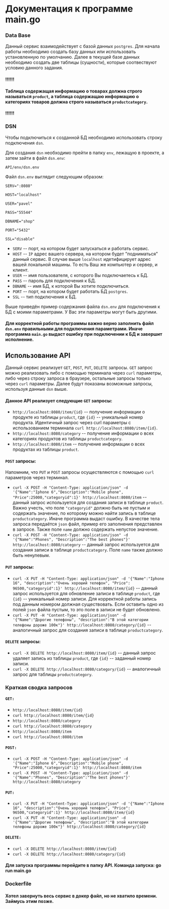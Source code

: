 # Документация к программе main.go 
### Data Base
Данный сервис взаимодействует с базой данных `postgres`. Для начала работы необходимо создать базу данных или использовать установленную по умолчанию. Далее в текущей базе данных необходимо создать две таблицы (сущности), которые соотвествуют условию данного задания. 
#### !!!!!!
#### Таблица содержащая информацию о товарах должна строго называться `product`, а таблица содержащаю информацию о категориях товаров должна строго называться `productcategory`.
#### !!!!!!
### DSN
Чтобы подключиться к созданной БД необходимо использовать строку подключения `dsn`. 

Для создания `dsn` необходимо прейти в папку `env`, лежащую в проекте, а затем зайти в файл `dsn.env`:  
```
API/env/dsn.env 
```     
Файл `dsn.env` выглядит следующим образом:
```
SERV=":8080"

HOST="localhost"

USER="pavel"

PASS="55544"

DBNAME="shop"

PORT="5432"

SSL="disable"
```
- `SERV` -- порт, на котором будет запускаться и работать сервис. 
- `HOST` -- `IP` адрес вашего сервера, на котором будет "подниматься" данный сервис. В случае выше `localhost` идетифицирует адрес вашей локальной машины. То есть Ваш же компьютер и сервер, и клиент.  
- `USER` -- имя пользователя, с которого Вы подключаетесь к БД. 
- `PASS` -- пароль для подключения к БД.
- `DBNAME` -- имя БД, к которой Вы хотите подключиться.
- `PORT` -- порт, на котором будет работать БД `postgres`.
- `SSL` -- тип подключения к БД.

Выше приведён пример содержания файла `dsn.env` для подключения к БД с моими параметрами. У Вас эти параметры могут быть другими.

#### Для корректной работы программы важно верно заполнить файл `dsn.env` правильными для подключения параметрами. Иначе программа `main.go` выдаст ошибку при подключении к БД и завершит исполнение. 

## Использование API

Данный сервис реализует `GET`, `POST`, `PUT`, `DELETE` запросы. `GET` запрос можно реализовать либо с помощью терминала через `curl` параметры, либо через строку запроса в браузере, остальные запросы только через `curl` параметры. Далее будут показаны возможные запросы, используя данные `dsn` выше. 

#### Данное API реализует следующие `GET` запросы:

- `http://localhost:8080/item/{id}` -- получение информации о продукте из таблицы `product`, где `{id}` -- уникальный номер продукта. Идентичный запрос через curl параметры с использованием терминала `curl http://localhost:8080/item/{id}`. 
-  `http://localhost:8080/category` -- получение информации о всех категориях продуктов из таблицы `productсategory`.
-  `http://localhost:8080/item` -- получение информации о всех продуктах из таблицы `product`.

#### `POST` запросы:
Напомним, что `PUT` и `POST` запросы осуществляются с помощью `curl` параметров через терминал.
- `curl -X POST -H "Content-Type: application/json" -d '{"Name":"Iphone 6","Description":"Mobile phone", "Price":25000,"categoryid":1}' http://localhost:8080/item` -- данный запрос используется для создания записи в таблице `product`. Важно учесть, что поле `"categoryid"` должно быть не пустым и содержать значение, по которому можно найти запись в таблице `productcategory`. Иначе программа выдаст ошибку. В качестве тела запроса передаётся `json` файл, пример его заполнения представлен в запросе. Также поле `name` должно содержать непустое значение. 
- `curl -X POST -H "Content-Type: application/json" -d '{"Name":"Phones", "Description":"The best phones"}' http://localhost:8080/category` -- данный запрос используется для создания записи в таблице `productcategory`. Поле `name` также должно быть ненулевым.
#### `PUT` запросы:
- `curl -X PUT -H "Content-Type: application/json" -d '{"Name":"Iphone 16", "description":"Очень хороший телефон", "Price": 96500,"categoryid":1}' http://localhost:8080/item/{id}` -- данный запрос используется для обновление записи в таблице `product`, где `{id}` -- уникальный номер записи. Для корректной работы запись под данным номером должная существовать. Если оставить одно из полей `json` файла пустым, то это поле в записи не будет обновлено.
- `curl -X PUT -H "Content-Type: application/json" -d '{"Name":"Дорогие телефоны", "description":"В этой категории телефоны дороже 100к"}' http://localhost:8080/category/{id}` -- аналогичный запрос для создания записи в таблице `productcategory`.
#### `DELETE` запросы:
- `curl -X DELETE http://localhost:8080/item/{id}` -- данный запрос удаляет запись из таблицы `product`, где `{id}` -- заданный номер записи.
- `curl -X DELETE http://localhost:8080/category/{id}` -- аналогичный запрос для таблицы `productcategory`. 

### Краткая сводка запросов
#### `GET:`
- `http://localhost:8080/item/{id}`
- `curl http://localhost:8080/item/{id}`
- `http://localhost:8080/category`
- `curl http://localhost:8080/category`
- `http://localhost:8080/item`
- `curl http://localhost:8080/item`
#### `POST:`
- `curl -X POST -H "Content-Type: application/json" -d '{"Name":"Iphone 6","Description":"Mobile phone", "Price":25000,"categoryid":1}' http://localhost:8080/item`
- `curl -X POST -H "Content-Type: application/json" -d '{"Name":"Phones", "Description":"The best phones"}' http://localhost:8080/category`
#### `PUT:`
- `curl -X PUT -H "Content-Type: application/json" -d '{"Name":"Iphone 16", "description":"Очень хороший телефон", "Price": 96500,"categoryid":1}' http://localhost:8080/item/{id}`
- `curl -X PUT -H "Content-Type: application/json" -d '{"Name":"Дорогие телефоны", "description":"В этой категории телефоны дороже 100к"}' http://localhost:8080/category/{id}`
#### `DELETE:`
- `curl -X DELETE http://localhost:8080/item/{id}`
- `curl -X DELETE http://localhost:8080/category/{id}`
#### Для запуска программы перейдите в папку API. Команда запуска: go run main.go
### Dockerfile 
#### Хотел завернуть весь сервис в докер файл, но не хватило времени. Займусь этим позже. 
